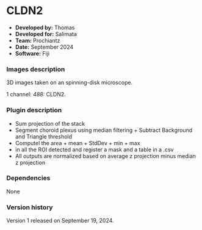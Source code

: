 # CLDN2

* **Developed by:** Thomas
* **Developed for:** Salimata
* **Team:** Prochiantz
* **Date:** September 2024
* **Software:** Fiji


### Images description

3D images taken on an spinning-disk microscope.

1 channel: *488:* CLDN2.
     
### Plugin description

* Sum projection of the stack
* Segment choroid plexus using median filtering + Subtract Background and Triangle threshold
* Computel the area + mean + StdDev + min + max
* in all the ROI detected and register a mask and a table in a .csv
* All outputs are normalized based on average z projection minus median z projection 


### Dependencies

None

### Version history

Version 1 released on September 19, 2024.
